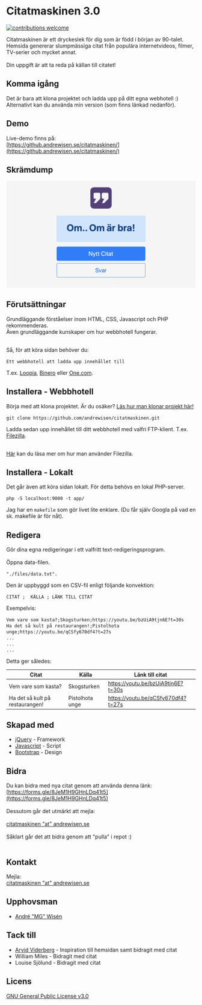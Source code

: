 # Citatmaskinen 3.0
[![contributions welcome](https://img.shields.io/badge/contributions-welcome-brightgreen.svg?style=flat)](https://github.com/dwyl/esta/issues)

Citatmaskinen är ett dryckeslek för dig som är född i början av 90-talet.<br/>
Hemsida genererar slumpmässiga citat från populära internetvideos, filmer, TV-serier och mycket annat.<br/><br/>
Din uppgift är att ta reda på källan till citatet!

## Komma igång
Det är bara att klona projektet och ladda upp på ditt egna webhotell :)
Alternativt kan du använda min version (som finns länkad nedanför).

## Demo
Live-demo finns på:<br/>
[https://github.andrewisen.se/citatmaskinen/](https://github.andrewisen.se/citatmaskinen/)

## Skrämdump
![Alt text](/screenshots/screenshot-01.jpg?raw=true "Skärmdump")

## Förutsättningar
Grundläggande förståelser inom HTML, CSS, Javascript och PHP rekommenderas.<br/>
Även grundläggande kunskaper om hur webbhotell fungerar.<br/><br/>

Så, för att köra sidan behöver du:

```
Ett webbhotell att ladda upp innehållet till
```

T.ex. [Loopia](https://www.loopia.se), [Binero](https://www.binero.se) eller [One.com](https://www.one.com/sv/).

## Installera - Webbhotell
Börja med att klona projektet.
Är du osäker? [Läs hur man klonar projekt här!](https://help.github.com/articles/cloning-a-repository/)

```console
git clone https://github.com/andrewisen/citatmaskinen.git
```

Ladda sedan upp innehållet till ditt webbhotell med valfri FTP-klient.
T.ex. [Filezilla](https://filezilla-project.org).<br/><br/>

[Här](https://webdesignskolan.se/html/ftp-program/ftp-program.php) kan du läsa mer om hur man använder Filezilla.


## Installera - Lokalt
Det går även att köra sidan lokalt. För detta behövs en lokal PHP-server.

```console
php -S localhost:9000 -t app/
```

Jag har en `makefile` som gör livet lite enklare.
(Du får själv Googla på vad en sk. makefile är för nåt).

## Redigera
Gör dina egna redigeringar i ett valfritt text-redigeringsprogram.<br/><br/>
Öppna data-filen.

```
"./files/data.txt".
```

Den är uppbyggd som en CSV-fil enligt följande konvektion:

```
CITAT ;  KÄLLA ; LÄNK TILL CITAT 
```

Exempelvis:

```
Vem vare som kasta?;Skogsturken;https://youtu.be/bzUiA9tjn6E?t=30s
Ha det så kult på restaurangen!;Pistolhota unge;https://youtu.be/qCSfy670df4?t=27s
...
...
...
```

Detta ger således:

| Citat                           | Källa           | Länk till citat                    |
|---------------------------------|-----------------|------------------------------------|
| Vem vare som kasta?             | Skogsturken     | https://youtu.be/bzUiA9tjn6E?t=30s |
| Ha det så kult på restaurangen! | Pistolhota unge | https://youtu.be/qCSfy670df4?t=27s |

## Skapad med

* [jQuery](https://jquery.com) - Framework
* [Javascript](https://sv.wikipedia.org/wiki/Javascript) - Script
* [Bootstrap](https://getbootstrap.com) - Design

## Bidra
Du kan bidra med nya citat genom att använda denna länk:<br/>
[https://forms.gle/8JeM1H9GHnLDq41t5](https://forms.gle/8JeM1H9GHnLDq41t5)
<br/>
<br/>
Dessutom går det utmärkt att mejla:
<br/>
<br/>
[citatmaskinen "at" andrewisen.se](mailto:citatmaskinen@andrewisen.se)
<br/>
<br/>
Såklart går det att bidra genom att "pulla" i repot :)<br/><br/>
## Kontakt
Mejla:
<br/>
[citatmaskinen "at" andrewisen.se](mailto:citatmaskinen@andrewisen.se)

## Upphovsman

* [André "MG" Wisén](https://github.com/andrewisen)

## Tack till

* [Arvid Viderberg](https://github.com/Aweponken) - Inspiration till hemsidan samt bidragit med citat
* William Miles - Bidragit med citat
* Louise Sjölund - Bidragit med citat

## Licens

[GNU General Public License v3.0](https://github.com/andrewisen/citatmaskinen/blob/master/LICENSE)
